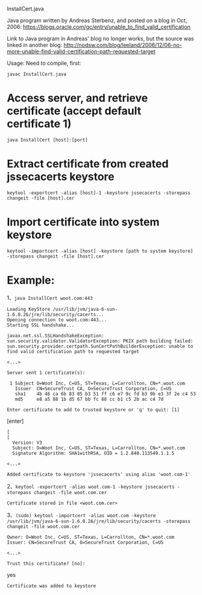 InstallCert.java

Java program written by Andreas Sterbenz, and posted on a blog in Oct, 2006:
https://blogs.oracle.com/gc/entry/unable_to_find_valid_certification

Link to Java program in Andreas' blog no longer works, but the source was linked in another blog:
http://nodsw.com/blog/leeland/2006/12/06-no-more-unable-find-valid-certification-path-requested-target

Usage:
Need to compile, first:

```shell
javac InstallCert.java
```



# Access server, and retrieve certificate (accept default certificate 1)
```shell
java InstallCert [host]:[port]
```



# Extract certificate from created jssecacerts keystore
```shell
keytool -exportcert -alias [host]-1 -keystore jssecacerts -storepass changeit -file [host].cer
```



# Import certificate into system keystore
```shell
keytool -importcert -alias [host] -keystore [path to system keystore] -storepass changeit -file [host].cer
```



# Example:
1、`java InstallCert woot.com:443`

    Loading KeyStore /usr/lib/jvm/java-6-sun-1.6.0.26/jre/lib/security/cacerts...
    Opening connection to woot.com:443...
    Starting SSL handshake...
    
    javax.net.ssl.SSLHandshakeException: sun.security.validator.ValidatorException: PKIX path building failed: sun.security.provider.certpath.SunCertPathBuilderException: unable to find valid certification path to requested target
    
    <...>
    
    Server sent 1 certificate(s):
    
     1 Subject O=Woot Inc, C=US, ST=Texas, L=Carrollton, CN=*.woot.com
       Issuer  CN=SecureTrust CA, O=SecureTrust Corporation, C=US
       sha1    4b 46 ca 6b 83 05 b3 51 ff c6 e7 9c fd b3 9b e3 3f 2e c4 53 
       md5     e8 a5 88 1b d5 67 bb fc 88 cc b1 c5 2b ac c4 7d 
    
    Enter certificate to add to trusted keystore or 'q' to quit: [1]

[enter]

    [
    [
      Version: V3
      Subject: O=Woot Inc, C=US, ST=Texas, L=Carrollton, CN=*.woot.com
      Signature Algorithm: SHA1withRSA, OID = 1.2.840.113549.1.1.5
    
    <...>
    
    Added certificate to keystore 'jssecacerts' using alias 'woot.com-1'

2、`keytool -exportcert -alias woot.com-1 -keystore jssecacerts -storepass changeit -file woot.com.cer`

    Certificate stored in file <woot.com.cer>

3、`(sudo) keytool -importcert -alias woot.com -keystore /usr/lib/jvm/java-6-sun-1.6.0.26/jre/lib/security/cacerts -storepass changeit -file woot.com.cer`

    Owner: O=Woot Inc, C=US, ST=Texas, L=Carrollton, CN=*.woot.com
    Issuer: CN=SecureTrust CA, O=SecureTrust Corporation, C=US
      
    <...>
      
    Trust this certificate? [no]:

yes

    Certificate was added to keystore
